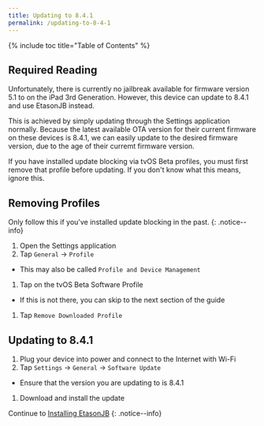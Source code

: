 ```yaml
---
title: Updating to 8.4.1
permalink: /updating-to-8-4-1
---
```


{% include toc title="Table of Contents" %}

## Required Reading

Unfortunately, there is currently no jailbreak available for firmware version 5.1 to on the iPad 3rd Generation. However, this device can update to 8.4.1 and use EtasonJB instead.

This is achieved by simply updating through the Settings application normally. Because the latest available OTA version for their current firmware on these devices is 8.4.1, we can easily update to the desired firmware version, due to the age of their curremt firmware version.

If you have installed update blocking via tvOS Beta profiles, you must first remove that profile before updating. If you don't know what this means, ignore this.

## Removing Profiles

Only follow this if you've installed update blocking in the past.
{: .notice--info}

1. Open the Settings application
1. Tap `General` -> `Profile`
  - This may also be called `Profile and Device Management`
1. Tap on the tvOS Beta Software Profile
  - If this is not there, you can skip to the next section of the guide
1. Tap `Remove Downloaded Profile`

## Updating to 8.4.1

1. Plug your device into power and connect to the Internet with Wi-Fi
1. Tap `Settings` -> `General` -> `Software Update`
  - Ensure that the version you are updating to is 8.4.1
1. Download and install the update

Continue to [Installing EtasonJB](installing-EtasonJB)
{: .notice--info}
